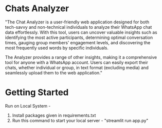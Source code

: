 # Chats Analyzer

"The Chat Analyzer is a user-friendly web application designed for both tech-savvy and non-technical individuals to analyze their WhatsApp chat data effortlessly. With this tool, users can uncover valuable insights such as identifying the most active participants, determining optimal conversation times, gauging group members' engagement levels, and discovering the most frequently used words by specific individuals.

The Analyzer provides a range of other insights, making it a comprehensive tool for anyone with a WhatsApp account. Users can easily export their chats, whether individual or group, in text format (excluding media) and seamlessly upload them to the web application."

# Getting Started

Run on Local System -
1. Install packages given in requirements.txt
2. Run this command to start your local server - "streamlit run app.py"
